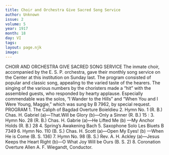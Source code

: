 ```yaml
---
title: Choir and Orchestra Give Sacred Song Service
author: Unknown
issue: 2
volume: 5
year: 1917
month: 18
day: VI
tags:
layout: page.njk
image:
---
```

CHOIR AND ORCHESTRA GIVE SACRED SONG SERVICE       The inmate choir, accompanied by the E. S. P. orchestra, gave their monthly song service on the Center at this institution on Sunday last. The program consisted of popular and classic song, appealing to the varied taste of the hearers. The singing of the various numbers by the choristers made a “hit” with the assembled guests, who responded by hearty applause. Especially commendable was the solos, “I Wander to the Hills” and “When You and I Were Young, Maggie,” which was sung by B 7962, by special request.       PROGRAM    1. The Caliph of Bagdad Overture Boieldieu    2. Hymn No. 1 (R. B.) Chas. H. Gabriel (a)—That.Will be Glory (b)—Only a Sinner (R. B.) 15 :    3. Hymn No. 28 (R. B.) Chas. H. Gabrie (a)—He Lifted Me (b) —My Anchor Holds (R. B.) 28    4. Spring’s Awakening Bach    5. Saxophone Solo Les Biuets B 7349    6. Hymn No. 110 (B. S.) Chas. H. Scott (a)—Open My Eyes! (b) —When He is Come (B. S. 136)    7. Hymn No. 98 (B. S.) Rev. A. H. Ackley (a)—Jesus Keeps the Heart Right (b)—O What Joy Will be Ours (B. S. 2)    8. Coronation Overture Allen       A. F. Wiegandt, Conductor.    


